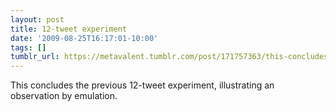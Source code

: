 ```yaml
---
layout: post
title: 12-tweet experiment
date: '2009-08-25T16:17:01-10:00'
tags: []
tumblr_url: https://metavalent.tumblr.com/post/171757363/this-concludes-the-previous-12-tweet-experiment
---
```

This concludes the previous 12-tweet experiment, illustrating an observation by emulation.

